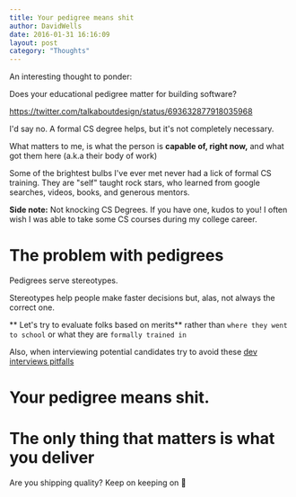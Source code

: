 ```yaml
---
title: Your pedigree means shit
author: DavidWells
date: 2016-01-31 16:16:09
layout: post
category: "Thoughts"
---
```


An interesting thought to ponder:

Does your educational pedigree matter for building software?

https://twitter.com/talkaboutdesign/status/693632877918035968

I'd say no. A formal CS degree helps, but it's not completely necessary.

What matters to me, is what the person is **capable of, right now,** and what got them here (a.k.a their body of work)

Some of the brightest bulbs I've ever met never had a lick of formal CS training. They are "self" taught rock stars, who learned from google searches, videos, books, and generous mentors.

**Side note:** Not knocking CS Degrees. If you have one, kudos to you! I often wish I was able to take some CS courses during my college career.

# The problem with pedigrees

Pedigrees serve stereotypes.

Stereotypes help people make faster decisions but, alas, not always the correct one.

** Let's try to evaluate folks based on merits** rather than `where they went to school` or what they are `formally trained in`

Also, when interviewing potential candidates try to avoid these [dev interviews pitfalls](http://zachholman.com/posts/startup-interviewing-is-fucked/)

# Your pedigree means shit.

# The only thing that matters is what you deliver

Are you shipping quality? Keep on keeping on 👊
